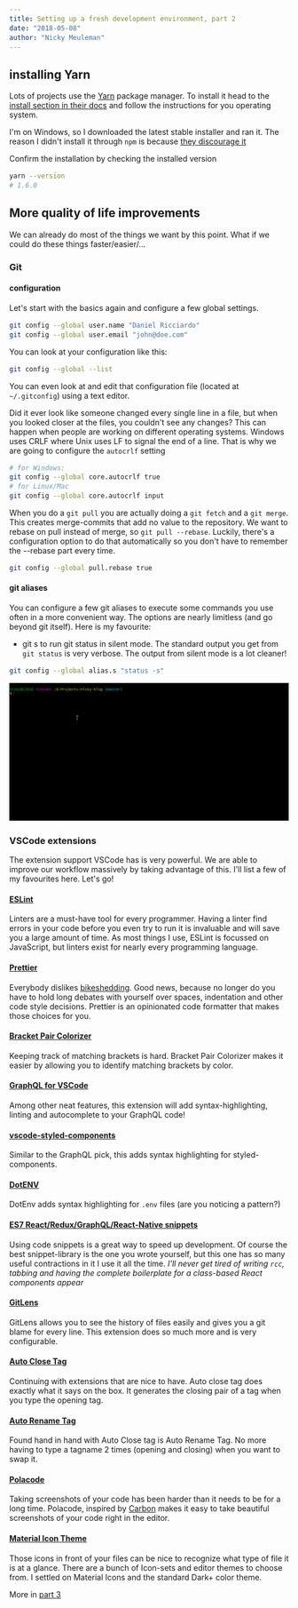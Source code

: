 ```yaml
---
title: Setting up a fresh development environment, part 2
date: "2018-05-08"
author: "Nicky Meuleman"
---
```


## installing Yarn

Lots of projects use the [Yarn](https://yarnpkg.com/) package manager.
To install it head to the [install section in their docs](https://yarnpkg.com/en/docs/install) and follow the instructions for you operating system.

I'm on Windows, so I downloaded the latest stable installer and ran it.
The reason I didn't install it through `npm` is because [they discourage it](https://yarnpkg.com/lang/en/docs/install/#install-via-npm)

Confirm the installation by checking the installed version

```bash
yarn --version
# 1.6.0
```

## More quality of life improvements

We can already do most of the things we want by this point.
What if we could do these things faster/easier/...

### Git

#### configuration

Let's start with the basics again and configure a few global settings.

```sh
git config --global user.name "Daniel Ricciardo"
git config --global user.email "john@doe.com"
```

You can look at your configuration like this:

```sh
git config --global --list
```

You can even look at and edit that configuration file (located at `~/.gitconfig`) using a text editor.

Did it ever look like someone changed every single line in a file, but when you looked closer at the files, you couldn't see any changes? This can happen when people are working on different operating systems.
Windows uses CRLF where Unix uses LF to signal the end of a line.
That is why we are going to configure the `autocrlf` setting

```sh
# for Windows:
git config --global core.autocrlf true
# for Linux/Mac
git config --global core.autocrlf input
```

When you do a `git pull` you are actually doing a `git fetch` and a `git merge`. This creates merge-commits that add no value to the repository.
We want to rebase on pull instead of merge, so `git pull --rebase`.
Luckily, there's a configuration option to do that automatically so you don't have to remember the --rebase part every time.

```sh
git config --global pull.rebase true
```

#### git aliases

You can configure a few git aliases to execute some commands you use often in a more convenient way.
The options are nearly limitless (and go beyond git itself).
Here is my favourite:

* git s to run git status in silent mode.
  The standard output you get from `git status` is very verbose. The output from silent mode is a lot cleaner!

```sh
git config --global alias.s "status -s"
```

![alias for git status in silent mode](git-status-silent.gif)

### VSCode extensions

The extension support VSCode has is very powerful.
We are able to improve our workflow massively by taking advantage of this.
I'll list a few of my favourites here. Let's go!

#### [ESLint](https://marketplace.visualstudio.com/items?itemName=dbaeumer.vscode-eslint)

Linters are a must-have tool for every programmer.
Having a linter find errors in your code before you even try to run it is invaluable and will save you a large amount of time.
As most things I use, ESLint is focussed on JavaScript, but linters exist for nearly every programming language.

#### [Prettier](https://marketplace.visualstudio.com/items?itemName=esbenp.prettier-vscode)

Everybody dislikes [bikeshedding](https://en.wikipedia.org/wiki/Law_of_triviality).
Good news, because no longer do you have to hold long debates with yourself over spaces, indentation and other code style decisions.
Prettier is an opinionated code formatter that makes those choices for you.

#### [Bracket Pair Colorizer](https://marketplace.visualstudio.com/items?itemName=CoenraadS.bracket-pair-colorizer)

Keeping track of matching brackets is hard.
Bracket Pair Colorizer makes it easier by allowing you to identify matching brackets by color.

#### [GraphQL for VSCode](https://marketplace.visualstudio.com/items?itemName=kumar-harsh.graphql-for-vscode)

Among other neat features, this extension will add syntax-highlighting, linting and autocomplete to your GraphQL code!

#### [vscode-styled-components](https://marketplace.visualstudio.com/items?itemName=jpoissonnier.vscode-styled-components)

Similar to the GraphQL pick, this adds syntax highlighting for styled-components.

#### [DotENV](https://marketplace.visualstudio.com/items?itemName=mikestead.dotenv)

DotEnv adds syntax highlighting for `.env` files (are you noticing a pattern?)

#### [ES7 React/Redux/GraphQL/React-Native snippets](https://marketplace.visualstudio.com/items?itemName=dsznajder.es7-react-js-snippets)

Using code snippets is a great way to speed up development.
Of course the best snippet-library is the one you wrote yourself, but this one has so many useful contractions in it I use it all the time.
_I'll never get tired of writing `rcc`, tabbing and having the complete boilerplate for a class-based React components appear_

#### [GitLens](https://marketplace.visualstudio.com/items?itemName=eamodio.gitlens)

GitLens allows you to see the history of files easily and gives you a git blame for every line.
This extension does so much more and is very configurable.

#### [Auto Close Tag](https://marketplace.visualstudio.com/items?itemName=formulahendry.auto-close-tag)

Continuing with extensions that are nice to have. Auto close tag does exactly what it says on the box. It generates the closing pair of a tag when you type the opening tag.

#### [Auto Rename Tag](https://marketplace.visualstudio.com/items?itemName=formulahendry.auto-rename-tag)

Found hand in hand with Auto Close tag is Auto Rename Tag.
No more having to type a tagname 2 times (opening and closing) when you want to swap it.

#### [Polacode](https://marketplace.visualstudio.com/items?itemName=pnp.polacode)

Taking screenshots of your code has been harder than it needs to be for a long time. Polacode, inspired by [Carbon](https://carbon.now.sh/) makes it easy to take beautiful screenshots of your code right in the editor.

#### [Material Icon Theme](https://marketplace.visualstudio.com/items?itemName=PKief.material-icon-theme)

Those icons in front of your files can be nice to recognize what type of file it is at a glance.
There are a bunch of Icon-sets and editor themes to choose from. I settled on Material Icons and the standard Dark+ color theme.

More in [part 3](../fresh-development-environment-part-3)
